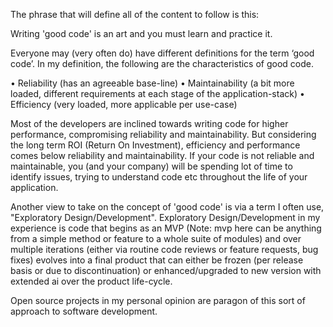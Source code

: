 The phrase that will define all of the content to follow is this: 

  Writing 'good code' is an art and you must learn and practice it.
  
Everyone may (very often do) have different definitions for the term ‘good code’. In my definition, the following are the characteristics of good code.

•	Reliability (has an agreeable base-line)
•	Maintainability (a bit more loaded, different requirements at each stage of the application-stack)
•	Efficiency (very loaded, more applicable per use-case)

Most of the developers are inclined towards writing code for higher performance, compromising reliability and maintainability. But considering the long term ROI (Return On Investment), efficiency and performance comes below reliability and maintainability. If your code is not reliable and maintainable, you (and your company) will be spending lot of time to identify issues, trying to understand code etc throughout the life of your application. 

Another view to take on the concept of 'good code' is via a term I often use, "Exploratory Design/Development". Exploratory Design/Development in my experience is code that begins as an MVP (Note: mvp here can be anything from a simple method or feature to a whole suite of modules) and over multiple iterations (either via routine code reviews or feature requests, bug fixes) evolves into a final product that can either be frozen (per release basis or due to discontinuation) or enhanced/upgraded to new version with extended ai over the product life-cycle.

Open source projects in my personal opinion are paragon of this sort of approach to software development.
